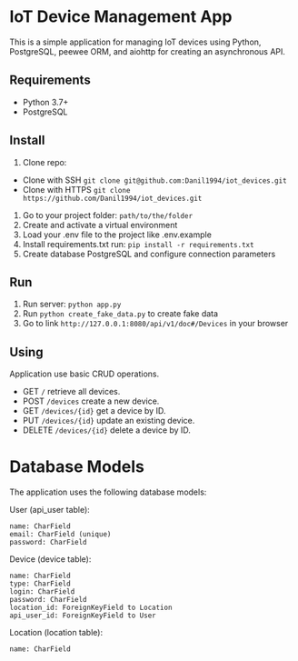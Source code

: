 # IoT Device Management App

This is a simple application for managing IoT devices using Python, PostgreSQL, peewee ORM, and aiohttp for creating an
asynchronous API.

## Requirements

- Python 3.7+
- PostgreSQL

## Install

1. Clone repo:

* Clone with SSH `git clone git@github.com:Danil1994/iot_devices.git`
* Clone with HTTPS `git clone https://github.com/Danil1994/iot_devices.git`

1. Go to your project folder: `path/to/the/folder`
2. Create and activate a virtual environment
3. Load your .env file to the project like .env.example
4. Install requirements.txt run: `pip install -r requirements.txt`
5. Create database PostgreSQL and configure connection parameters

## Run

1. Run server: `python app.py`
2. Run `python create_fake_data.py` to create fake data
3. Go to link `http://127.0.0.1:8080/api/v1/doc#/Devices` in your browser

## Using

Application use basic CRUD operations.

* GET `/` retrieve all devices.
* POST `/devices` create a new device.
* GET `/devices/{id}` get a device by ID.
* PUT `/devices/{id}` update an existing device.
* DELETE `/devices/{id}` delete a device by ID.

# Database Models
The application uses the following database models:

User (api_user table):

    name: CharField
    email: CharField (unique)
    password: CharField

Device (device table):

    name: CharField
    type: CharField
    login: CharField
    password: CharField
    location_id: ForeignKeyField to Location
    api_user_id: ForeignKeyField to User

Location (location table):

    name: CharField
